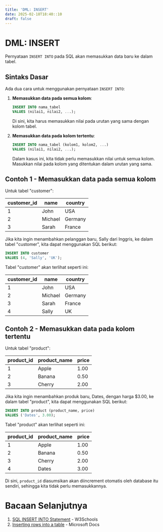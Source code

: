 ```yaml
---
title: 'DML: INSERT'
date: 2025-02-18T18:40::10
draft: false
---
```


# DML: INSERT

Pernyataan `INSERT INTO` pada SQL akan memasukkan data baru ke dalam tabel.

## Sintaks Dasar

Ada dua cara untuk menggunakan pernyataan `INSERT INTO`:

1. **Memasukkan data pada semua kolom**:

   ```sql
   INSERT INTO nama_tabel
   VALUES (nilai1, nilai2, ...);
   ```

   Di sini, kita harus memasukkan nilai pada urutan yang sama dengan kolom tabel.

2. **Memasukkan data pada kolom tertentu**:

   ```sql
   INSERT INTO nama_tabel (kolom1, kolom2, ...)
   VALUES (nilai1, nilai2, ...);
   ```

   Dalam kasus ini, kita tidak perlu memasukkan nilai untuk semua kolom. Masukkan nilai pada kolom yang ditentukan dalam urutan yang sama.

## Contoh 1 - Memasukkan data pada semua kolom

Untuk tabel "customer":

| customer_id | name    | country |
| ----------- | ------- | ------- |
| 1           | John    | USA     |
| 2           | Michael | Germany |
| 3           | Sarah   | France  |

Jika kita ingin menambahkan pelanggan baru, Sally dari Inggris, ke dalam tabel "customer", kita dapat menggunakan SQL berikut:

```sql
INSERT INTO customer
VALUES (4, 'Sally', 'UK');
```

Tabel "customer" akan terlihat seperti ini:

| customer_id | name    | country |
| ----------- | ------- | ------- |
| 1           | John    | USA     |
| 2           | Michael | Germany |
| 3           | Sarah   | France  |
| 4           | Sally   | UK      |

## Contoh 2 - Memasukkan data pada kolom tertentu

Untuk tabel "product":

| product_id | product_name | price |
| ---------- | ------------ | ----- |
| 1          | Apple        | 1.00  |
| 2          | Banana       | 0.50  |
| 3          | Cherry       | 2.00  |

Jika kita ingin menambahkan produk baru, Dates, dengan harga $3.00, ke dalam tabel "product", kita dapat menggunakan SQL berikut:

```sql
INSERT INTO product (product_name, price)
VALUES ('Dates', 3.00);
```

Tabel "product" akan terlihat seperti ini:

| product_id | product_name | price |
| ---------- | ------------ | ----- |
| 1          | Apple        | 1.00  |
| 2          | Banana       | 0.50  |
| 3          | Cherry       | 2.00  |
| 4          | Dates        | 3.00  |

Di sini, `product_id` diasumsikan akan diincrement otomatis oleh database itu sendiri, sehingga kita tidak perlu memasukkannya.

# Bacaan Selanjutnya

1. [SQL INSERT INTO Statement](https://www.w3schools.com/sql/sql_insert.asp) - W3Schools
2. [Inserting rows into a table](https://learn.microsoft.com/en-us/sql/t-sql/statements/insert-transact-sql?view=sql-server-ver15) - Microsoft Docs
